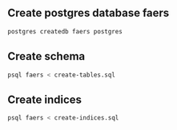 ## Create postgres database faers
```bash
postgres createdb faers postgres

```

## Create schema
```bash
psql faers < create-tables.sql

```

## Create indices

```bash
psql faers < create-indices.sql
```